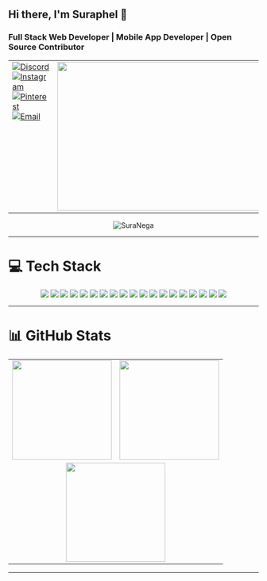 ## Hi there, I'm Suraphel 👋  
### Full Stack Web Developer | Mobile App Developer | Open Source Contributor

<div align="center">

<table width="100%">
  <tr>
    <td align="left" width="50%" valign="top">
      
<a href="https://discord.gg/sura_nega" target="_blank" rel="noreferrer">
  <img src="https://img.shields.io/badge/Discord-%237289DA.svg?logo=discord&logoColor=white" alt="Discord">
</a>
<a href="https://instagram.com/sura_nega" target="_blank" rel="noreferrer">
  <img src="https://img.shields.io/badge/Instagram-%23E4405F.svg?logo=Instagram&logoColor=white" alt="Instagram">
</a>
<a href="https://pinterest.com/suranega43" target="_blank" rel="noreferrer">
  <img src="https://img.shields.io/badge/Pinterest-%23E60023.svg?logo=Pinterest&logoColor=white" alt="Pinterest">
</a>
<a href="mailto:suranega43@gmail.com" target="_blank" rel="noreferrer">
  <img src="https://img.shields.io/badge/Email-D14836?logo=gmail&logoColor=white" alt="Email">
</a>

   </td>

   <td align="right" width="50%">
      <img src="https://media.giphy.com/media/v1.Y2lkPTc5MGI3NjExc3R0b3V5c2V1eGJtZ3F5eW9mZ3B4dWZ6eGJ5d2Z1bGJqZ2N6eCZlcD12MV9pbnRlcm5hbF9naWZfYnlfaWQmY3Q9cw/qgQUggAC3Pfv687qPC/giphy.gif" width="420" height="300">
   </td>
  </tr>
</table>

</div>

<p align="center">
  <img src="https://komarev.com/ghpvc/?username=SuraNega&label=Profile%20views&color=0e75b6&style=flat" alt="SuraNega" />
</p>

---

# 💻 Tech Stack

<p align="center">
  <img src="https://img.shields.io/badge/html5-%23E34F26.svg?style=for-the-badge&logo=html5&logoColor=white"/>
  <img src="https://img.shields.io/badge/css3-%231572B6.svg?style=for-the-badge&logo=css3&logoColor=white"/>
  <img src="https://img.shields.io/badge/javascript-%23323330.svg?style=for-the-badge&logo=javascript&logoColor=%23F7DF1E"/>
  <img src="https://img.shields.io/badge/react-%2320232a.svg?style=for-the-badge&logo=react&logoColor=%2361DAFB"/>
  <img src="https://img.shields.io/badge/node.js-6DA55F?style=for-the-badge&logo=node.js&logoColor=white"/>
  <img src="https://img.shields.io/badge/vite-%23646CFF.svg?style=for-the-badge&logo=vite&logoColor=white"/>
  <img src="https://img.shields.io/badge/php-%23777BB4.svg?style=for-the-badge&logo=php&logoColor=white"/>
  <img src="https://img.shields.io/badge/Flutter-%2302569B.svg?style=for-the-badge&logo=Flutter&logoColor=white"/>
  <img src="https://img.shields.io/badge/dart-%230175C2.svg?style=for-the-badge&logo=dart&logoColor=white"/>
  <img src="https://img.shields.io/badge/python-3670A0?style=for-the-badge&logo=python&logoColor=ffdd54"/>
  <img src="https://img.shields.io/badge/java-%23ED8B00.svg?style=for-the-badge&logo=openjdk&logoColor=white"/>
  <img src="https://img.shields.io/badge/c-%2300599C.svg?style=for-the-badge&logo=c&logoColor=white"/>
  <img src="https://img.shields.io/badge/c++-%2300599C.svg?style=for-the-badge&logo=c%2B%2B&logoColor=white"/>
  <img src="https://img.shields.io/badge/ruby-%23CC342D.svg?style=for-the-badge&logo=ruby&logoColor=white"/>
  <img src="https://img.shields.io/badge/postgres-%23316192.svg?style=for-the-badge&logo=postgresql&logoColor=white"/>
  <img src="https://img.shields.io/badge/mysql-4479A1.svg?style=for-the-badge&logo=mysql&logoColor=white"/>
  <img src="https://img.shields.io/badge/sqlite-%2307405e.svg?style=for-the-badge&logo=sqlite&logoColor=white"/>
  <img src="https://img.shields.io/badge/-Arduino-00979D?style=for-the-badge&logo=Arduino&logoColor=white"/>
  <img src="https://img.shields.io/badge/apache-%23D42029.svg?style=for-the-badge&logo=apache&logoColor=white"/>
</p>

---

# 📊 GitHub Stats

<div align="center">

<table>
  <tr>
    <td>
      <img height="200em" src="https://github-readme-stats.vercel.app/api?username=SuraNega&show_icons=true&theme=dark&hide_border=false&include_all_commits=false&count_private=false" />
    </td>
    <td>
      <img height="200em" src="https://github-readme-stats.vercel.app/api/top-langs/?username=SuraNega&theme=dark&hide_border=false&include_all_commits=false&count_private=false&layout=compact" />
    </td>
  </tr>
  <tr>
    <td colspan="2" align="center">
      <img height="200em" src="https://github-readme-streak-stats.herokuapp.com/?user=SuraNega&theme=dark&hide_border=false" />
    </td>
  </tr>
</table>

</div>

---


